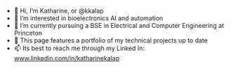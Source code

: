- 👋 Hi, I’m Katharine, or @kkalap
- 👀 I’m interested in bioelectronics AI and automation
- 🌱 I’m currently pursuing a BSE in Electrical and Computer Engineering at Princeton
- 💞️ This page features a portfolio of my technical projects up to date
- 📫 Its best to reach me through my Linked In: www.linkedin.com/in/katharinekalap

<!---
kkalap/kkalap is a ✨ special ✨ repository because its `README.md` (this file) appears on your GitHub profile.
You can click the Preview link to take a look at your changes.
--->
